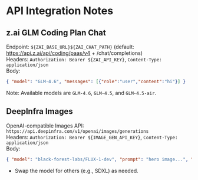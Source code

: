 # API Integration Notes

## z.ai GLM Coding Plan Chat
Endpoint: `${ZAI_BASE_URL}${ZAI_CHAT_PATH}` (default: https://api.z.ai/api/coding/paas/v4 + /chat/completions)  
Headers: `Authorization: Bearer ${ZAI_API_KEY}`, `Content-Type: application/json`  
Body:
```json
{ "model": "GLM-4.6", "messages": [{"role":"user","content":"hi"}] }
```
Note: Available models are `GLM-4.6`, `GLM-4.5`, and `GLM-4.5-air`.

## DeepInfra Images
OpenAI-compatible Images API: `https://api.deepinfra.com/v1/openai/images/generations`  
Headers: `Authorization: Bearer ${IMAGE_GEN_API_KEY}`, `Content-Type: application/json`  
Body:
```json
{ "model": "black-forest-labs/FLUX-1-dev", "prompt": "hero image...", "size": "1024x576" }
```
- Swap the model for others (e.g., SDXL) as needed.
